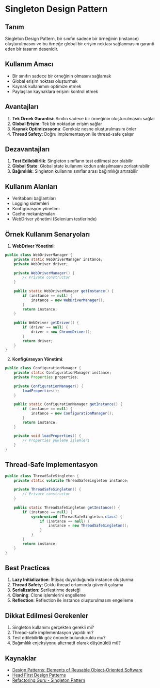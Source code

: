 # Singleton Design Pattern

## Tanım
Singleton Design Pattern, bir sınıfın sadece bir örneğinin (instance) oluşturulmasını ve bu örneğe global bir erişim noktası sağlanmasını garanti eden bir tasarım desenidir.

## Kullanım Amacı
- Bir sınıfın sadece bir örneğinin olmasını sağlamak
- Global erişim noktası oluşturmak
- Kaynak kullanımını optimize etmek
- Paylaşılan kaynaklara erişimi kontrol etmek

## Avantajları
1. **Tek Örnek Garantisi**: Sınıfın sadece bir örneğinin oluşturulmasını sağlar
2. **Global Erişim**: Tek bir noktadan erişim sağlar
3. **Kaynak Optimizasyonu**: Gereksiz nesne oluşturulmasını önler
4. **Thread Safety**: Doğru implementasyon ile thread-safe çalışır

## Dezavantajları
1. **Test Edilebilirlik**: Singleton sınıfların test edilmesi zor olabilir
2. **Global State**: Global state kullanımı kodun anlaşılmasını zorlaştırabilir
3. **Bağımlılık**: Singleton kullanımı sınıflar arası bağımlılığı artırabilir

## Kullanım Alanları
- Veritabanı bağlantıları
- Logging sistemleri
- Konfigürasyon yönetimi
- Cache mekanizmaları
- WebDriver yönetimi (Selenium testlerinde)

## Örnek Kullanım Senaryoları
1. **WebDriver Yönetimi**:
```java
public class WebDriverManager {
    private static WebDriverManager instance;
    private WebDriver driver;
    
    private WebDriverManager() {
        // Private constructor
    }
    
    public static WebDriverManager getInstance() {
        if (instance == null) {
            instance = new WebDriverManager();
        }
        return instance;
    }
    
    public WebDriver getDriver() {
        if (driver == null) {
            driver = new ChromeDriver();
        }
        return driver;
    }
}
```

2. **Konfigürasyon Yönetimi**:
```java
public class ConfigurationManager {
    private static ConfigurationManager instance;
    private Properties properties;
    
    private ConfigurationManager() {
        loadProperties();
    }
    
    public static ConfigurationManager getInstance() {
        if (instance == null) {
            instance = new ConfigurationManager();
        }
        return instance;
    }
    
    private void loadProperties() {
        // Properties yükleme işlemleri
    }
}
```

## Thread-Safe Implementasyon
```java
public class ThreadSafeSingleton {
    private static volatile ThreadSafeSingleton instance;
    
    private ThreadSafeSingleton() {
        // Private constructor
    }
    
    public static ThreadSafeSingleton getInstance() {
        if (instance == null) {
            synchronized (ThreadSafeSingleton.class) {
                if (instance == null) {
                    instance = new ThreadSafeSingleton();
                }
            }
        }
        return instance;
    }
}
```

## Best Practices
1. **Lazy Initialization**: İhtiyaç duyulduğunda instance oluşturma
2. **Thread Safety**: Çoklu thread ortamında güvenli çalışma
3. **Serialization**: Serileştirme desteği
4. **Cloning**: Clone işlemlerini engelleme
5. **Reflection**: Reflection ile instance oluşturulmasını engelleme

## Dikkat Edilmesi Gerekenler
1. Singleton kullanımı gerçekten gerekli mi?
2. Thread-safe implementasyon yapıldı mı?
3. Test edilebilirlik göz önünde bulunduruldu mu?
4. Bağımlılık enjeksiyonu alternatif olarak düşünüldü mü?

## Kaynaklar
- [Design Patterns: Elements of Reusable Object-Oriented Software](https://www.amazon.com/Design-Patterns-Elements-Reusable-Object-Oriented/dp/0201633612)
- [Head First Design Patterns](https://www.amazon.com/Head-First-Design-Patterns-Brain-Friendly/dp/149207800X)
- [Refactoring Guru - Singleton Pattern](https://refactoring.guru/design-patterns/singleton) 
